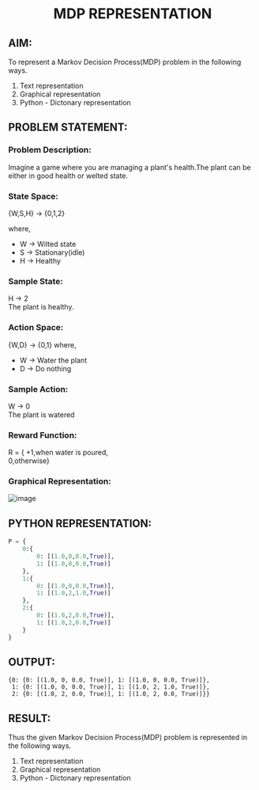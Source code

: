 # <p align="center"> MDP REPRESENTATION </p>

## AIM:
To represent a Markov Decision Process(MDP) problem in the following ways.

  1. Text representation
  2. Graphical representation
  3. Python - Dictonary representation

## PROBLEM STATEMENT:

### Problem Description:
Imagine a game where you are managing a plant's health.The plant can be either in good health or welted state.

### State Space:
{W,S,H} -> {0,1,2}

where,
- W -> Wilted state
- S -> Stationary(idle)
- H -> Healthy
### Sample State:
H -> 2<br>
The plant is healthy.

### Action Space:
{W,D} -> {0,1}
 where,
 - W -> Water the plant
 - D -> Do nothing

### Sample Action:
W -> 0<br>
The plant is watered

### Reward Function:
R = { +1,when water is poured,<br>
       0,otherwise}

### Graphical Representation:
![image](https://github.com/SanjayKumarAIML/mdp-representation/assets/93427246/1a25dfb5-3e0f-4076-8b4b-6dc41a235764)


## PYTHON REPRESENTATION:
```py
P = {
    0:{
        0: [(1.0,0,0.0,True)],
        1: [(1.0,0,0.0,True)]
    },
    1:{
        0: [(1.0,0,0.0,True)],
        1: [(1.0,2,1.0,True)]
    },
    2:{
        0: [(1.0,2,0.0,True)],
        1: [(1.0,2,0.0,True)]
    }
}
```
## OUTPUT:
```
{0: {0: [(1.0, 0, 0.0, True)], 1: [(1.0, 0, 0.0, True)]},
 1: {0: [(1.0, 0, 0.0, True)], 1: [(1.0, 2, 1.0, True)]},
 2: {0: [(1.0, 2, 0.0, True)], 1: [(1.0, 2, 0.0, True)]}}
```

## RESULT:
Thus the given Markov Decision Process(MDP) problem is represented in the following ways.

  1. Text representation
  2. Graphical representation
  3. Python - Dictonary representation

